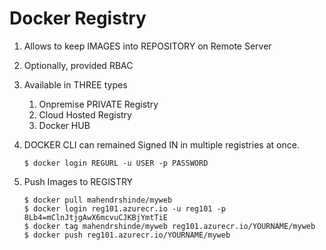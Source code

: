 # Docker Registry

1. Allows to keep IMAGES into REPOSITORY on Remote Server

2. Optionally, provided RBAC

3. Available in THREE types

    1. Onpremise PRIVATE Registry
    2. Cloud Hosted Registry
    3. Docker HUB 

4.  DOCKER CLI can remained Signed IN in multiple registries at once.

    `$ docker login REGURL -u USER -p PASSWORD`

5.  Push Images to REGISTRY

    ```
    $ docker pull mahendrshinde/myweb
    $ docker login reg101.azurecr.io -u reg101 -p 8Lb4=mClnJtjgAwX6mcvuCJKBjYmtTiE
    $ docker tag mahendrshinde/myweb reg101.azurecr.io/YOURNAME/myweb
    $ docker push reg101.azurecr.io/YOURNAME/myweb
    ```